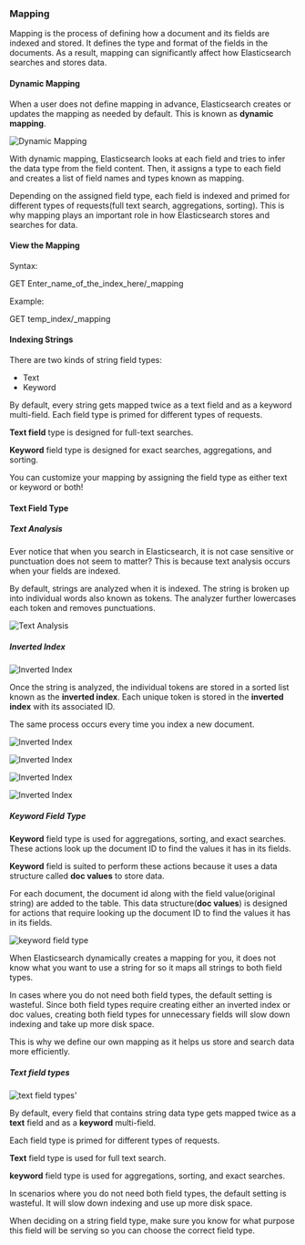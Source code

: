 ### Mapping

Mapping is the process of defining how a document and its fields are indexed and stored. It defines the type and format of the fields in the documents. As a result, mapping can significantly affect how Elasticsearch searches and stores data.

#### Dynamic Mapping

When a user does not define mapping in advance, Elasticsearch creates or updates the mapping as needed by default. This is known as **dynamic mapping**.

![Dynamic Mapping](images/dynamic-mapping.png)

With dynamic mapping, Elasticsearch looks at each field and tries to infer the data type from the field content. Then, it assigns a type to each field and creates a list of field names and types known as mapping.

Depending on the assigned field type, each field is indexed and primed for different types of requests(full text search, aggregations, sorting). This is why mapping plays an important role in how Elasticsearch stores and searches for data.

#### View the Mapping

Syntax:

GET Enter_name_of_the_index_here/_mapping

Example:

GET temp_index/_mapping

#### Indexing Strings

There are two kinds of string field types:

- Text
- Keyword

By default, every string gets mapped twice as a text field and as a keyword multi-field. Each field type is primed for different types of requests.

**Text field** type is designed for full-text searches.

**Keyword** field type is designed for exact searches, aggregations, and sorting.

You can customize your mapping by assigning the field type as either text or keyword or both!

#### Text Field Type

##### Text Analysis

Ever notice that when you search in Elasticsearch, it is not case sensitive or punctuation does not seem to matter? This is because text analysis occurs when your fields are indexed.

By default, strings are analyzed when it is indexed. The string is broken up into individual words also known as tokens. The analyzer further lowercases each token and removes punctuations.

![Text Analysis](images/text-analysis.png)

##### Inverted Index

![Inverted Index](images/inverted-index.png)

Once the string is analyzed, the individual tokens are stored in a sorted list known as the **inverted index**. Each unique token is stored in the **inverted index** with its associated ID.

The same process occurs every time you index a new document.

![Inverted Index](images/inverted-index2.png)

![Inverted Index](images/inverted-index3.png)

![Inverted Index](images/inverted-index4.png)

![Inverted Index](images/inverted-index5.png)

##### Keyword Field Type

**Keyword** field type is used for aggregations, sorting, and exact searches. These actions look up the document ID to find the values it has in its fields.

**Keyword** field is suited to perform these actions because it uses a data structure called **doc values** to store data.

For each document, the document id along with the field value(original string) are added to the table. This data structure(**doc values**) is designed for actions that require looking up the document ID to find the values it has in its fields.

![keyword field type](images/keyword-field-type.png)

When Elasticsearch dynamically creates a mapping for you, it does not know what you want to use a string for so it maps all strings to both field types.

In cases where you do not need both field types, the default setting is wasteful. Since both field types require creating either an inverted index or doc values, creating both field types for unnecessary fields will slow down indexing and take up more disk space.

This is why we define our own mapping as it helps us store and search data more efficiently.

##### Text field types

![text field types](images/text-field-types.jpeg)'

By default, every field that contains string data type gets mapped twice as a **text** field and as a **keyword** multi-field.

Each field type is primed for different types of requests.

**Text** field type is used for full text search.

**keyword** field type is used for aggregations, sorting, and exact searches.

In scenarios where you do not need both field types, the default setting is wasteful. It will slow down indexing and use up more disk space.

When deciding on a string field type, make sure you know for what purpose this field will be serving so you can choose the correct field type.


